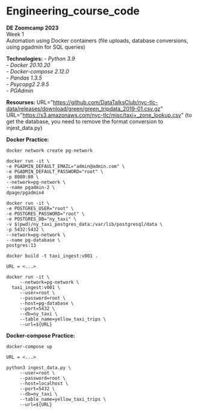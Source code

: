 # Engineering_course_code

**DE Zoomcamp 2023**  
Week 1  
Automation using Docker containers (file uploads, database conversions, using pgadmin for SQL queries)  

**Technologies:**
_- Python 3.9_  
_- Docker 20.10.20_  
_- Docker-compose 2.12.0_  
_- Pandas 1.3.5_  
_- Psycopg2 2.9.5_  
_- PGAdmin_  

**Resourses:**
URL="https://github.com/DataTalksClub/nyc-tlc-data/releases/download/green/green_tripdata_2019-01.csv.gz"  
URL="https://s3.amazonaws.com/nyc-tlc/misc/taxi+_zone_lookup.csv" (to get the database, you need to remove the format conversion to injest_data.py)  

**Docker Practice:**
```
docker network create pg-network

docker run -it \
-e PGADMIN_DEFAULT_EMAIL="admin@admin.com" \
-e PGADMIN_DEFAULT_PASSWORD="root" \
-p 8080:80 \
--network=pg-network \
--name pgadmin-2 \
dpage/pgadmin4

docker run -it \
-e POSTGRES_USER="root" \
-e POSTGRES_PASSWORD="root" \
-e POSTGRES_DB="ny_taxi" \
-v $(pwd)/ny_taxi_postgres_data:/var/lib/postgresql/data \
-p 5432:5432 \
--network=pg-network \
--name pg-database \
postgres:13

docker build -t taxi_ingest:v001 .

URL = <...>

docker run -it \
     --network=pg-network \
  taxi_ingest:v001 \
     --user=root \
     --password=root \
     --host=pg-database \
     --port=5432 \
     --db=ny_taxi \
     --table_name=yellow_taxi_trips \
     --url=${URL}
```

**Docker-compose Practice:**

```
docker-compose up 

URL = <...>

python3 ingest_data.py \
     --user=root \
     --password=root \
     --host=localhost \
     --port=5432 \
     --db=ny_taxi \
     --table_name=yellow_taxi_trips \
     --url=${URL}
```
